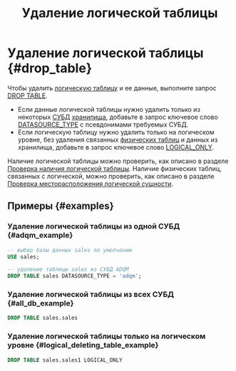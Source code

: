 ﻿---
layout: default
title: Удаление логической таблицы
nav_order: 4
parent: Управление схемой данных
grand_parent: Работа с системой
has_children: false
---

# Удаление логической таблицы {#drop_table}

Чтобы удалить [логическую таблицу](../../../overview/main_concepts/logical_table/logical_table.md) 
и ее данные, выполните запрос [DROP TABLE](../../../reference/sql_plus_requests/DROP_TABLE/DROP_TABLE.md).

* Если данные логической таблицы нужно удалить только из некоторых [СУБД](../../../introduction/supported_DBMS/supported_DBMS.md)
  [хранилища](../../../overview/main_concepts/data_storage/data_storage.md), добавьте в запрос ключевое слово
  [DATASOURCE_TYPE](../../../reference/sql_plus_requests/DROP_TABLE/DROP_TABLE.md#datasource_type) с псевдонимами
  требуемых СУБД.
* Если логическую таблицу нужно удалить только на логическом уровне, без
  удаления связанных [физических таблиц](../../../overview/main_concepts/physical_table/physical_table.md) и 
  данных из хранилища, добавьте в запрос ключевое слово
  [LOGICAL_ONLY](../../../reference/sql_plus_requests/DROP_TABLE/DROP_TABLE.md#logical_only).

Наличие логической таблицы можно проверить, как описано в разделе 
[Проверка наличия логической таблицы](../entity_presence_check/entity_presence_check.md#table_check). Наличие
физических таблиц, связанных с логической, можно проверить, как описано в разделе 
[Проверка месторасположения логической сущности](../../../working_with_system/other_features/datasource_check/datasource_check.md).

## Примеры {#examples}

### Удаление логической таблицы из одной СУБД {#adqm_example}

```sql
-- выбор базы данных sales по умолчанию
USE sales;

-- удаление таблицы sales из СУБД ADQM
DROP TABLE sales DATASOURCE_TYPE = 'adqm';
```

### Удаление логической таблицы из всех СУБД {#all_db_example}

```sql
DROP TABLE sales.sales
```

### Удаление логической таблицы только на логическом уровне {#logical_deleting_table_example}

```sql
DROP TABLE sales.sales1 LOGICAL_ONLY
```